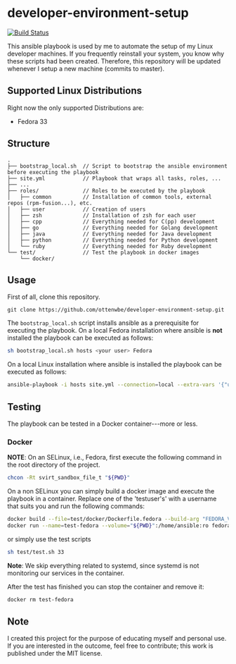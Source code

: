 # developer-environment-setup

[![Build Status](https://travis-ci.org/ottenwbe/developer-environment-setup.svg?branch=master)](https://travis-ci.org/ottenwbe/developer-environment-setup)

This ansible playbook is used by me to automate the setup of my Linux developer machines. 
If you frequently reinstall your system, you know why these scripts had been created.
Therefore, this repository will be updated whenever I setup a new machine (commits to master).

## Supported Linux Distributions

Right now the only supported Distributions are:
* Fedora 33

## Structure

```
.
├── bootstrap_local.sh  // Script to bootstrap the ansible environment before executing the playbook
├── site.yml            // Playbook that wraps all tasks, roles, ...
├── ... 
├── roles/              // Roles to be executed by the playbook
│   ├── common          // Installation of common tools, external repos (rpm-fusion...), etc. 
│   ├── user            // Creation of users
│   ├── zsh             // Installation of zsh for each user
│   ├── cpp             // Everything needed for C(pp) development
│   ├── go              // Everything needed for Golang development
│   ├── java            // Everything needed for Java development
│   ├── python          // Everything needed for Python development
│   └── ruby            // Everything needed for Ruby development       
└── test/               // Test the playbook in docker images
    └── docker/
```

## Usage 

First of all, clone this repository.

```
git clone https://github.com/ottenwbe/developer-environment-setup.git
```

The ```bootstrap_local.sh``` script installs ansible as a prerequisite for executing the playbook.
On a local Fedora installation where ansible is __not__ installed the playbook can be executed as follows:

```bash
sh bootstrap_local.sh hosts <your user> Fedora
```

On a local Linux installation where ansible is installed the playbook can be executed as follows:
```bash
ansible-playbook -i hosts site.yml --connection=local --extra-vars '{"users": ["your user"]}' --ask-become-pass
```

## Testing 

The playbook can be tested in a Docker container---more or less.

### Docker

__NOTE__: On an SELinux, i.e., Fedora, first execute the following command in the root directory of the project.

```bash
chcon -Rt svirt_sandbox_file_t "${PWD}"
```

On a non SELinux you can simply build a docker image and execute the playbook in a container. Replace one of the 'testuser's' with a username that suits you and run the following commands:

```bash
docker build --file=test/docker/Dockerfile.fedora --build-arg "FEDORA_VERSION=33" --tag=fedora33:ansible test/docker
docker run --name=test-fedora --volume="${PWD}":/home/ansible:ro fedora33:ansible ansible-playbook -i /home/ansible/test/docker/test_hosts /home/ansible site.yml --connection=local --become --extra-vars '{"users": ["testuser1","testuser2"]}' --skip-tags "systemd"
```

or simply use the test scripts

```bash
sh test/test.sh 33
```

__Note__: We skip everything related to systemd, since systemd is not monitoring our services in the container. 

After the test has finished you can stop the container and remove it:
```bash
docker rm test-fedora
```

## Note

I created this project for the purpose of educating myself and personal use. If you are interested in the outcome, feel free to contribute; this work is published under the MIT license.